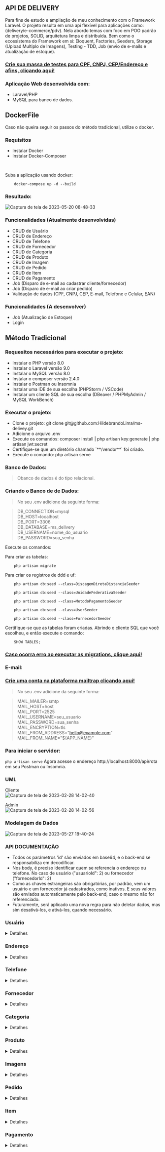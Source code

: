 ## API DE DELIVERY

Para fins de estudo e ampliação de meu conhecimento com o Framework Laravel. O projeto resulta em uma api flexível para aplicações como: (delivery/e-commerce/pdv). Nela abordo temas com foco em POO padrão de projetos, SOLID, arquitetura limpa e distribuída. Bem como o ecossistema do Framework em si: Eloquent, Factories, Seeders, Storage (Upload Multiplo de Imagens), Testing - TDD, Job (envio de e-mails e atualização de estoque).

### [Crie sua massa de testes para CPF, CNPJ, CEP/Endereço e afins, clicando aqui!](https://www.4devs.com.br/)

### Aplicação Web desenvolvida com:<br />
- Laravel/PHP<br />
- MySQL para banco de dados.<br/>

## DockerFile
Caso não queira seguir os passos do método tradicional, utilize o docker.

### Requisitos
<ul>
    <li>Instalar Docker</li>
    <li>Instalar Docker-Composer</li>
</ul>

<br/>

Suba a aplicação usando docker:

```
    docker-compose up -d --build
```

### Resultado:

![Captura de tela de 2023-05-20 08-48-33](https://github.com/HildebrandoLima/ms-delivey/assets/47666194/9ef9d406-5b13-448f-b633-47ce105caf7c)

### Funcionalidades (Atualmente desenvolvidas)
<ul>
    <li>CRUD de Usuário</li>
    <li>CRUD de Endereço</li>
    <li>CRUD de Telefone</li>
    <li>CRUD de Fornecedor</li>
    <li>CRUD de Categoria</li>
    <li>CRUD de Produto</li>
    <li>CRUD de Imagem</li>
    <li>CRUD de Pedido</li>
    <li>CRUD de Item</li>
    <li>CRUD de Pagamento</li>
    <li>Job (Disparo de e-mail ao cadastrar cliente/fornecedor)</li>
    <li>Job (Disparo de e-mail ao criar pedido)</li>
    <li>Validação de dados (CPF, CNPJ, CEP, E-mail, Telefone e Celular, EAN)</li>
</ul>

### Funcionalidades (A desenvolver)
<ul>
    <li>Job (Atualização de Estoque)</li>
    <li>Login</li>
</ul>

## Método Tradicional

### Requesitos necessários para executar o projeto:
<ul>
    <li>Instalar o PHP versão 8.0</li>
    <li>Instalar o Laravel versão 9.0</li>
    <li>Instalar o MySQL versão 8.0</li>
    <li>Instalar o composer versão 2.4.0</li>
    <li>Instalar o Postman ou Insomnia</li>
    <li>Instalar uma IDE de sua escolha (PHPStorm / VSCode)</li>
    <li>Instalar um cliente SQL de sua escolha (DBeaver / PHPMyAdmin / MySQL WorkBench)</li>
</ul>

### Executar o projeto:
<ul>
    <li>Clone o projeto: git clone git@github.com:HildebrandoLima/ms-delivey.git</li>
    <li>Adicione o arquivo .env</li>
    <li>Execute os comandos: composer install | php artisan key:generate | php artisan jwt:secret</li>
    <li>Certifique-se que um diretório chamado `**/vendor**` foi criado.</li>
    <li>Execute o comando: php artisan serve</li>
</ul>

### Banco de Dados:
> Obanco de dados é do tipo relacional.

### Criando o Banco de de Dados:
> No seu .env adicione da seguinte forma:<br />

> DB_CONNECTION=mysql<br />
> DB_HOST=localhost<br />
> DB_PORT=3306<br />
> DB_DATABASE=ms_delivery<br />
> DB_USERNAME=nome_do_usuario<br />
> DB_PASSWORD=sua_senha<br />

Execute os comandos:

Para criar as tabelas:

```
    php artisan migrate
```

Para criar os registros de ddd e uf:

```
    php artisan db:seed --class=DiscagemDiretaDistanciaSeeder
```

```
    php artisan db:seed --class=UnidadeFederativaSeeder
```

```
    php artisan db:seed --class=MetodoPagamentoSeeder
```

```
    php artisan db:seed --class=UserSeeder
```

```
    php artisan db:seed --class=FornecedorSeeder
```

Certifique-se que as tabelas foram criadas. Abrindo o cliente SQL que você escolheu, e então execute o comando:

```
    SHOW TABLES;
```

### [Caso ocorra erro ao executar as migrations, clique aqui!](https://blog.renatolucena.net/post/como-fazer-rollback-de-migration-de-bd-no-laravel)

### E-mail:

### [Crie uma conta na plataforma mailtrap clicando aqui!](https://mailtrap.io/)

> No seu .env adicione da seguinte forma:<br />

> MAIL_MAILER=smtp<br />
> MAIL_HOST=host<br />
> MAIL_PORT=2525<br />
> MAIL_USERNAME=seu_usuario<br />
> MAIL_PASSWORD=sua_senha<br />
> MAIL_ENCRYPTION=tls<br />
> MAIL_FROM_ADDRESS="hello@example.com"<br />
> MAIL_FROM_NAME="${APP_NAME}"<br />

### Para iniciar o servidor:
`php artisan serve`
Agora acesse o endereço http://localhost:8000/api/rota em seu Postman ou Insomnia.

### UML
Cliente<br/>
![Captura de tela de 2023-02-28 14-02-40](https://user-images.githubusercontent.com/47666194/221933419-f1fb4bc2-b8b1-46a7-8db1-0da1f82936d4.png)

Admin<br />
![Captura de tela de 2023-02-28 14-02-56](https://user-images.githubusercontent.com/47666194/221933281-3549c4e1-ec86-4491-9f14-413ecf334c27.png)

### Modelagem de Dados
![Captura de tela de 2023-05-27 18-40-24](https://github.com/HildebrandoLima/ms-delivey/assets/47666194/dcc9068e-38ea-411f-b4ef-28d39817d77f)

### API DOCUMENTAÇÃO

<ul>
    <li>Todos os parâmetros 'id' são enviados em base64, e o back-end se responsabiliza em decodificar.</li>
    <li>Nos body, é preciso identificar quem se referencia o endereço ou telefone. No caso de usuário ("usuarioId": 2) ou fornecedor ("fornecedorId": 2)</li>
    <li>Como as chaves estrangeiras são obrigatórias, por padrão, vem um usuário e um fornecedor já cadastrados, como inativos. E seus valores são enviados automaticamente pelo back-end, caso o mesmo não for referenciado.</li>
    <li>Futuramente, será aplicado uma nova regra para não deletar dados, mas sim desativá-los, e ativá-los, quando necessário.</li>
</ul>

### Usuário

<details>
<summary>Detalhes</summary>

### Rotas

|MÉTODO|          ROTA         |
|------|-----------------------|
| GET  | /api/user/list        |
|------|-----------------------|
| GET  | /api/user/list/find   |
|------|-----------------------|
| PUT  | /api/user/edit/{id}   |
|------|-----------------------|
| POST | /api/user/save        |
|------|-----------------------|
|DELETE| /api/user/remove/{id} |

### Exemplo: POST/PUT
```
{
    "nome": "Hill",
    "cpf": "572.561.700-92",
    "email": "test@gmail.com",
    "senha": "Hill@123",
    "dataNascimento": "2023-03-25 18:20:59",
    "genero": "Feminino",
    "ativo": 1
}
```

Lembre-se de passar os parâmetros nas rotas de listagem.

<li>?page=1&perPage=10&active=1</li>
<li>/find?id=Mjg=&active=1</li>
<li>/find?search=Hill=&active=1</li>

### Resposta:

<details>
<summary>200 - OK</summary>

```
{
    "message": "Cadastro efetuado com sucesso!",
    "data": codigo_do_ultimo_cadastro,
    "status": 200,
    "details": ""
}
```

```
{
    "message": "Edição efetuada com sucesso!",
    "data": "true",
    "status": 200,
    "details": ""
}
```

```
{
    "message": "Cadastro efetuado com sucesso!",
    "data": codigo_do_ultimo_cadastro,
    "status": 200,
    "details": ""
}
```

</details>

<details>
<summary>400 - Bad Request</summary>

```
{
    "message": "O usuário já existe!",
    "data": "",
    "status": 400,
    "details": ""
}
```

```
{
    "message": "Error ao efetuar ação!",
    "data": "false",
    "status": 400,
    "details": ""
}
```

</details>
</details>

### Endereço

<details>
<summary>Detalhes</summary>

### Rotas

|MÉTODO|          ROTA            |
|------|--------------------------|
| GET  | /api/address/list        |
|------|--------------------------|
| GET  | /api/address/list/uf     |
|------|--------------------------|
| POST | /api/address/save        |
|------|--------------------------|
| PUT  | /api/address/edit/{id}   |
|------|--------------------------|
|DELETE| /api/address/remove/{id} |

### Exemplo: POST/PUT
```
{
    "logradouro": "Rua",
    "descricao": "1",
    "bairro": "Messejana",
    "cidade": "Fortaleza",
    "cep": 1234-567,
    "ufId": 1,
    "usuarioId": 22,
    "ativo": 1
}
```

ou

```
{
    "logradouro": "Rua",
    "descricao": "1",
    "bairro": "Messejana",
    "cidade": "Fortaleza",
    "cep": 1234-567,
    "ufId": 1,
    "fornecedorId": 23,
    "ativo": 1
}
```

### Resposta:

<details>
<summary>200 - OK</summary>

```
{
    "message": "Cadastro efetuado com sucesso!",
    "data": "true",
    "status": 200,
    "details": ""
}
```

```
{
    "message": "Edição efetuada com sucesso!",
    "data": "true",
    "status": 200,
    "details": ""
}
```

</details>

<details>
<summary>400 - Bad Request/summary>

```
{
    "message": "O endereço já existe!",
    "data": "",
    "status": 400,
    "details": ""
}
```

```
{
    "message": "Error ao efetuar ação!",
    "data": "false",
    "status": 400,
    "details": ""
}
```

</details>
</details>

### Telefone

<details>
<summary>Detalhes</summary>

### Rotas

|MÉTODO|          ROTA              |
|------|----------------------------|
| GET  | /api/telephone/list        |
|------|----------------------------|
| GET  | /api/telephone/list/ddd    |
|------|----------------------------|
| POST | /api/telephone/save        |
|------|----------------------------|
| PUT  | /api/telephone/edit/{id}   |
|------|----------------------------|
|DELETE| /api/telephone/remove/{id} |

### Exemplo: POST/PUT
```
{
    "telefones": [
        {
            "numero": "99506-9315",
            "tipo": "Celular",
            "dddId": 1,
            "usuarioId": 2,
            "ativo": 1
        },
        {
            "numero": "98045-8709",
            "tipo": "Fixo",
            "dddId": 1,
            "usuarioId": 2,
            "ativo": 1
        }
    ]
}
```

ou

```
{
    "telefones": [
        {
            "numero": "99506-9315",
            "tipo": "Celular",
            "dddId": 1,
            "fornecedorId": 2,
            "ativo": 1
        },
        {
            "numero": "98045-8709",
            "tipo": "Fixo",
            "dddId": 1,
            "fornecedorId": 2,
            "ativo": 1
        }
    ]
}
```

### Resposta:

<details>
<summary>200 - OK</summary>

```
{
    "message": "Cadastro efetuado com sucesso!",
    "data": "true",
    "status": 200,
    "details": ""
}
```

```
{
    "message": "Edição efetuada com sucesso!",
    "data": "true",
    "status": 200,
    "details": ""
}
```

</details>

<details>
<summary>400 - Bad Request</summary>
    
```
{
    "message": "O telefone já existe!",
    "data": "",
    "status": 400,
    "details": ""
}
```

```
{
    "message": "Error ao efetuar ação!",
    "data": "false",
    "status": 400,
    "details": ""
}
```

</details>
</details>

### Fornecedor

<details>
<summary>Detalhes</summary>

### Rotas

|MÉTODO|          ROTA             |
|------|---------------------------|
| GET  | /api/provider/list        |
|------|---------------------------|
| GET  | /api/provider/list/{id}   |
|------|---------------------------|
| POST | /api/provider/save        |
|------|---------------------------|
| PUT  | /api/provider/edit/{id}   |
|------|---------------------------|
|DELETE| /api/provider/remove/{id} |

Lembre-se de passar os parâmetros nas rotas de listagem.

<li>?page=1&perPage=10&active=1</li>
<li>/find?id=Mjg=&active=1</li>
<li>/find?search=System=&active=1</li>

### Exemplo: POST/PUT
```
{
    "nome": "Teste Test",
    "cnpj": "89.872.593/0001-90",
    "email": "hill@email.com.br",
    "dataFundacao": "2022-12-25 13:28:59",
    "ativo": 1
}
```

### Resposta:

<details>
<summary>200 - OK</summary>

```
{
    "message": "Cadastro efetuado com sucesso!",
    "data": codigo_do_ultimo_cadastro,
    "status": 200,
    "details": ""
}
```

```
{
    "message": "Edição efetuada com sucesso!",
    "data": "true",
    "status": 200,
    "details": ""
}
```

</details>

<details>
<summary>400 - Bad Request</summary>

```
{
    "message": "O fornecedor já existe!",
    "data": "",
    "status": 400,
    "details": ""
}
```

```
{
    "message": "Error ao efetuar ação!",
    "data": "false",
    "status": 400,
    "details": ""
}
```

</details>
</details>

### Categoria

<details>
<summary>Detalhes</summary>

### Rotas

|MÉTODO|            ROTA           |
|------|---------------------------|
| GET  | /api/category/list        |
|------|---------------------------|
| GET  | /api/category/list/find   |
|------|---------------------------|
| POST | /api/category/save        |
|------|---------------------------|
| PUT  | /api/category/edit/{id}   |
|------|---------------------------|
|DELETE| /api/category/remove/{id} |

### Exemplo: POST/PUT
```
{
    "descricao": "Eletrônicos",
    "ativo": 1
}
```

### Resposta:

<details>
<summary>200 - OK</summary>

```
{
    "message": "Cadastro efetuado com sucesso!",
    "data": "true",
    "status": 200,
    "details": ""
}
```

```
{
    "message": "Edição efetuada com sucesso!",
    "data": "true",
    "status": 200,
    "details": ""
}
```

</details>

<details>
<summary>400 - Bad Request</summary>

```
{
    "message": "A categoria já existe!",
    "data": "",
    "status": 400,
    "details": ""
}
```

```
{
    "message": "Error ao efetuar ação!",
    "data": "false",
    "status": 400,
    "details": ""
}
```
</details>
</details>

### Produto

<details>
<summary>Detalhes</summary>

### Rotas

|MÉTODO|          ROTA            |
|------|--------------------------|
| GET  | /api/product/list        |
|------|--------------------------|
| GET  | /api/product/list/find   |
|------|--------------------------|
| POST | /api/product/save        |
|------|--------------------------|
| PUT  | /api/product/edit/{id}   |
|------|--------------------------|
|DELETE| /api/product/remove/{id} |
    
Lembre-se de passar os parâmetros nas rotas de listagem.

<li>?page=1&perPage=10&active=1</li>
<li>/find?id=Mjg=&active=1</li>
<li>/find?search=TV LED=&active=1</li>

### Exemplo: POST
```
{
    "nome": "TV LED 55' FULLHD",
    "precoCusto": 2,000.99,
    "precoVenda": 2,399.95,
    "codigoBarra": "1234567890123",
    "descricao": "TV LED 55' FULLHD",
    "quantidade": 13,
    "unidadeMedida": "UN",
    "dataValidade": "2024-12-25 13:28:59",
    "categoriaId": 10,
    "fornecedorId": 2,
    "imagens": [files],
    "ativo": 1
}
```

### Exemplo: PUT
```
{
    "nome": "Batata Frita Sabor Original Pringles - 114g",
    "precoCusto": 15.99,
    "precoVenda": 13.99,
    "codigoBarra": "1234567890123",
    "descricao": "Batata Frita Sabor Original Pringles - 114g",
    "quantidade": 13,
    "unidadeMedida": "UN",
    "dataValidade": "2024-12-25 13:28:59",
    "categoriaId": 10,
    "fornecedorId": 2,
    "ativo": 1
}
```

### Resposta:

<details>
<summary>200 - OK</summary>

```
{
    "message": "Cadastro efetuado com sucesso!",
    "data": "true",
    "status": 200,
    "details": ""
}
```

```
{
    "message": "Edição efetuada com sucesso!",
    "data": "true",
    "status": 200,
    "details": ""
}
```

</details>

<details>
<summary>400 - Bad Request</summary>

```
{
    "message": "O produto já existe!",
    "data": "",
    "status": 400,
    "details": ""
}
```

```
{
    "message": "Error ao efetuar ação!",
    "data": "false",
    "status": 400,
    "details": ""
}
```
</details>
</details>

### Imagens

<details>
<summary>Detalhes</summary>

### Rotas

|MÉTODO|          ROTA            |
|------|--------------------------|
| GET  | /api/image/list/{id}     |
|------|--------------------------|
|DELETE| /api/image/remove/{id}   |

O cadastro de imagem, é realizado ao registrar o produto. Atualmente, não se pode alterar a(s) imagem(ns).

### Resposta:
<details>
<summary>400 - Bad Request</summary>

```
{
    "message": "O produto já existe!",
    "data": "",
    "status": 400,
    "details": ""
}
```

```
{
    "message": "Error ao efetuar ação!",
    "data": "false",
    "status": 400,
    "details": ""
}
```
</details>
</details>

### Pedido

<details>
<summary>Detalhes</summary>

### Rotas

|MÉTODO|          ROTA            |
|------|--------------------------|
| GET  | /api/order/list          |
|------|--------------------------|
| GET  | /api/order/list/find     |
|------|--------------------------|
| GET  | /api/order/save          |
|------|--------------------------|
|DELETE| /api/order/remove/{id}   |

Lembre-se de passar os parâmetros nas rotas de listagem.

<li>?page=1&perPage=10&active=1</li>
<li>/find?id=Mjg=&active=1</li>
<li>/find?search=Hill=&active=1</li>

O pedido não pode ser modificado.

### Exemplo: POST
```
{
    "quantidadeItem": 4,
    "total": 102.99,
    "entrega": 13.40,
    "ativo": 1,
    "usuarioId": 3,
    "items": [
        {
            "nome": "Batata Pringles Original 114g",
            "preco": 14.85,
            "codigoBarra": "1324618322141",
            "quantidadeItem": 1,
            "subTotal": 14.85,
            "unidadeMedida": "UN",
            "produtoId": 32
        },
        {
            "nome": "Batata Palha Yoki 105G",
            "preco": 6.59,
            "codigoBarra": "1324618321141",
            "quantidadeItem": 2,
            "subTotal": 13.18,
            "unidadeMedida": "UN",
            "produtoId": 33
        }
    ]
}
```

Não é permitido alterar os dados do pedido.

### Resposta:

<details>
<summary>200 - OK</summary>

```
{
    "message": "Cadastro efetuado com sucesso!",
    "data": codigo_do_ultimo_cadastro,
    "status": 200,
    "details": ""
}
```

</details>

<details>
<summary>400 - Bad Request</summary>

```
{
    "message": "O produto já existe!",
    "data": "",
    "status": 400,
    "details": ""
}
```

```
{
    "message": "Error ao efetuar ação!",
    "data": "false",
    "status": 400,
    "details": ""
}
```
</details>
</details>

### Item

<details>
<summary>Detalhes</summary>

### Rotas

|MÉTODO|          ROTA            |
|------|--------------------------|
| GET  | /api/item/list/{id}      |

O cadastro do item, é feito ao regisrar pedido. Não pode modificar o item.

### Resposta:

<details>
<summary>400 - Bad Request</summary>

```
{
    "message": "O item não existe!",
    "data": "",
    "status": 400,
    "details": ""
}
```

```
{
    "message": "Error ao efetuar ação!",
    "data": "false",
    "status": 400,
    "details": ""
}
```
</details>
</details>

    
    
    
    
    
    
### Pagamento

<details>
<summary>Detalhes</summary>

### Rotas

|MÉTODO |          ROTA            |
|-------|--------------------------|
| POST  | /api/payment/save        |

Até o momento, só faz o registro do pagamento. A listagem vem junto com o pedido.

### Exemplo: POST
```
{
    "numeroCartao": 3433068434086543,
    "dataValidade": "2023-05-16 13:44:18",
    "parcela": 0,
    "total": 20.99,
    "ativo": 1,
    "metodoPagamentoId": 1,
    "pedidoId": 25
}
```

### Resposta:

<details>
<summary>400 - Bad Request</summary>

```
{
    "message": "Error ao efetuar ação!",
    "data": "false",
    "status": 400,
    "details": ""
}
```
</details>
</details>
